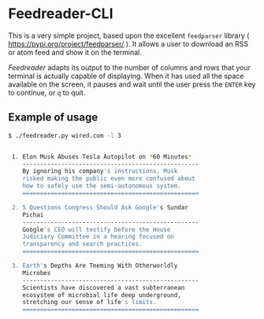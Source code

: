 # Feedreader-CLI

This is a very simple project, based upon the excellent 
`feedparser` library ( <https://pypi.org/project/feedparser/> ).
It allows a user to download an RSS or atom feed and show it 
on the terminal.

*Feedreader* adapts its output to the number of columns 
and rows that your terminal is actually capable of 
displaying. When it has used all the space available
on the screen, it pauses and wait until the user 
press the `ENTER` key to continue, or `q` to quit.

## Example of usage

```bash
$ ./feedreader.py wired.com -l 3


 1. Elon Musk Abuses Tesla Autopilot on *60 Minutes*
    --------------------------------------------------
    By ignoring his company's instructions, Musk
    risked making the public even more confused about
    how to safely use the semi-autonomous system.
    ==================================================

 2. 5 Questions Congress Should Ask Google's Sundar
    Pichai
    --------------------------------------------------
    Google's CEO will testify before the House
    Judiciary Committee in a hearing focused on
    transparency and search practices.
    ==================================================

 3. Earth's Depths Are Teeming With Otherworldly
    Microbes
    --------------------------------------------------
    Scientists have discovered a vast subterranean
    ecosystem of microbial life deep underground,
    stretching our sense of life's limits.
    ==================================================
```